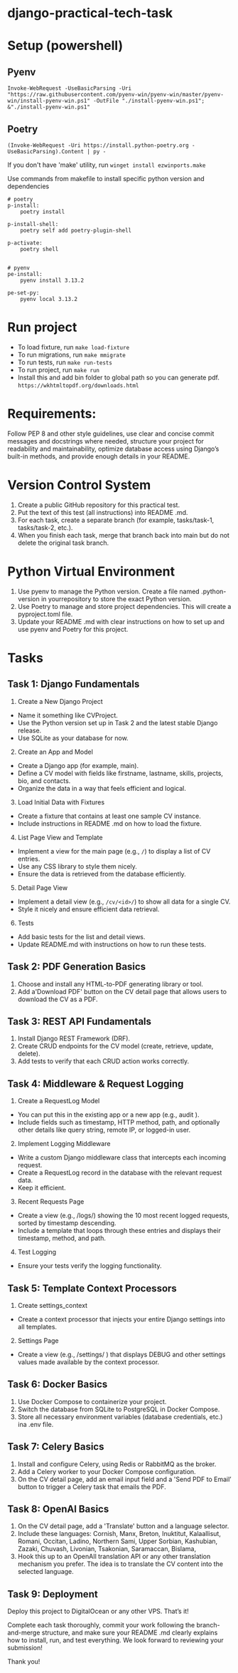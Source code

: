 # django-practical-tech-task

# Setup (powershell)
## Pyenv
```Invoke-WebRequest -UseBasicParsing -Uri "https://raw.githubusercontent.com/pyenv-win/pyenv-win/master/pyenv-win/install-pyenv-win.ps1" -OutFile "./install-pyenv-win.ps1"; &"./install-pyenv-win.ps1"```

## Poetry
```(Invoke-WebRequest -Uri https://install.python-poetry.org -UseBasicParsing).Content | py -```

If you don't have 'make' utility, run `winget install ezwinports.make`

Use commands from makefile to install specific python version and dependencies
```
# poetry
p-install:
	poetry install

p-install-shell:
	poetry self add poetry-plugin-shell

p-activate:
	poetry shell


# pyenv
pe-install:
	pyenv install 3.13.2

pe-set-py:
	pyenv local 3.13.2
```

# Run project
* To load fixture, run `make load-fixture`
* To run migrations, run `make mmigrate`
* To run tests, run `make run-tests`
* To run project, run `make run`
* Install this and add bin folder to global path so you can generate pdf. `https://wkhtmltopdf.org/downloads.html`

# Requirements:
Follow PEP 8 and other style guidelines, use clear and concise commit messages and docstrings
where needed, structure your project for readability and maintainability, optimize database access
using Django’s built-in methods, and provide enough details in your README.

# Version Control System
1. Create a public GitHub repository for this practical test.
2. Put the text of this test (all instructions) into README .md.
3. For each task, create a separate branch (for example, tasks/task-1, tasks/task-2, etc.).
4. When you finish each task, merge that branch back into main but do not delete the original task branch.

# Python Virtual Environment
1. Use pyenv to manage the Python version. Create a file named .python-version in yourrepository to store the exact Python version.
2. Use Poetry to manage and store project dependencies. This will create a pyproject.toml file.
3. Update your README .md with clear instructions on how to set up and use pyenv and Poetry for this project.

# Tasks
## Task 1: Django Fundamentals
1. Create a New Django Project
* Name it something like CVProject.
* Use the Python version set up in Task 2 and the latest stable Django release.
* Use SQLite as your database for now.
2. Create an App and Model
* Create a Django app (for example, main).
* Define a CV model with fields like firstname, lastname, skills, projects, bio, and contacts.
* Organize the data in a way that feels efficient and logical.
3. Load Initial Data with Fixtures
* Create a fixture that contains at least one sample CV instance.
* Include instructions in README .md on how to load the fixture.
4. List Page View and Template
* Implement a view for the main page (e.g., `/`) to display a list of CV entries.
* Use any CSS library to style them nicely.
* Ensure the data is retrieved from the database efficiently.
5. Detail Page View
* Implement a detail view (e.g., `/cv/<id>/`) to show all data for a single CV.
* Style it nicely and ensure efficient data retrieval.
6. Tests
* Add basic tests for the list and detail views.
* Update README.md with instructions on how to run these tests.

## Task 2: PDF Generation Basics
1. Choose and install any HTML-to-PDF generating library or tool.
2. Add a'Download PDF' button on the CV detail page that allows users to download the CV as a
PDF.

## Task 3: REST API Fundamentals
1. Install Django REST Framework (DRF).
2. Create CRUD endpoints for the CV model (create, retrieve, update, delete).
3. Add tests to verify that each CRUD action works correctly.

## Task 4: Middleware & Request Logging
1. Create a RequestLog Model
* You can put this in the existing app or a new app (e.g., audit ).
* Include fields such as timestamp, HTTP method, path, and optionally other details like query string, remote IP, or logged-in user.
2. Implement Logging Middleware
* Write a custom Django middleware class that intercepts each incoming request.
* Create a RequestLog record in the database with the relevant request data.
* Keep it efficient.
3. Recent Requests Page
* Create a view (e.g., /logs/) showing the 10 most recent logged requests, sorted by timestamp descending.
* Include a template that loops through these entries and displays their timestamp, method, and path.
4. Test Logging
* Ensure your tests verify the logging functionality.

## Task 5: Template Context Processors
1. Create settings_context
* Create a context processor that injects your entire Django settings into all templates.
2. Settings Page
* Create a view (e.g., /settings/ ) that displays DEBUG and other settings values made available by the context processor.

## Task 6: Docker Basics
1. Use Docker Compose to containerize your project.
2. Switch the database from SQLite to PostgreSQL in Docker Compose.
3. Store all necessary environment variables (database credentials, etc.) ina .env file.

## Task 7: Celery Basics
1. Install and configure Celery, using Redis or RabbitMQ as the broker.
2. Add a Celery worker to your Docker Compose configuration.
3. On the CV detail page, add an email input field and a 'Send PDF to Email’ button to trigger a
Celery task that emails the PDF.

## Task 8: OpenAl Basics
1. On the CV detail page, add a 'Translate' button and a language selector.
2. Include these languages: Cornish, Manx, Breton, Inuktitut, Kalaallisut, Romani, Occitan, Ladino, Northern Sami, Upper Sorbian, Kashubian, Zazaki, Chuvash, Livonian, Tsakonian, Saramaccan, Bislama,
3. Hook this up to an OpenAIl translation API or any other translation mechanism you prefer. The idea is to translate the CV content into the selected language.

## Task 9: Deployment
Deploy this project to DigitalOcean or any other VPS.
That’s it!

Complete each task thoroughly, commit your work following the branch-and-merge structure, and make sure your README .md clearly explains how to install, run, and test everything. We look forward to reviewing your submission!

Thank you!
